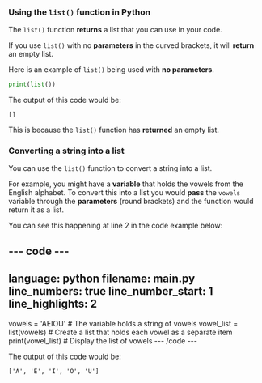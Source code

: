 ### Using the `list()` function in Python

The `list()` function **returns** a list that you can use in your code. 

If you use `list()` with no **parameters** in the curved brackets, it will **return** an empty list. 

Here is an example of `list()` being used with **no parameters**. 

```python
print(list())
```

The output of this code would be:

```
[]
```

This is because the `list()` function has **returned** an empty list. 

### Converting a string into a list

You can use the `list()` function to convert a string into a list. 

For example, you might have a **variable** that holds the vowels from the English alphabet. To convert this into a list you would **pass** the `vowels` variable through the **parameters** (round brackets) and the function would return it as a list. 

You can see this happening at line 2 in the code example below:

--- code ---
---
language: python
filename: main.py
line_numbers: true
line_number_start: 1
line_highlights: 2
---
vowels = 'AEIOU' # The variable holds a string of vowels
vowel_list = list(vowels) # Create a list that holds each vowel as a separate item
print(vowel_list) # Display the list of vowels
--- /code ---

The output of this code would be:

```
['A', 'E', 'I', 'O', 'U']
```





